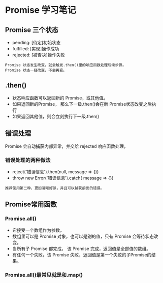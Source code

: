 # Promise 学习笔记

## Promise 三个状态

+ pending: [待定]初始状态
+ fulfilled: [实现]操作成功
+ rejected: [被否决]操作失败

```
Promise 状态发生改变，就会触发.then()里的响应函数处理后续步骤。
Promise 状态一经改变，不会再变。
```

## .then()

+ 状态响应函数可以返回新的 Promise，或其他值。
+ 如果返回新的Promise， 那么下一级.then()会在新 Promise状态改变之后执行
+ 如果返回其他值，则会立刻执行下一级.then()

## 错误处理

Promise 会自动捕获内部异常，并交给 rejected 响应函数处理。

### 错误处理的两种做法

+ reject('错误信息').then(null, message => {})
+ throw new Error('错误信息').catch( message => {})

```
推荐使用第二种，更加清晰好读，并且可以捕获前面的错误。
```

## Promise常用函数

### Promise.all()
+ 它接受一个数组作为参数。
+ 数组里可以是 Promise 对象，也可以是别的值，只有 Promise 会等待状态改变。
+ 当所有子 Promise 都完成， 该 Promise 完成，返回值是全部值的数组。
+ 有任何一个失败，该 Promise 失败，返回值是第一个失败的子Promise的结果。

### Promise.all()最常见就是和.map()